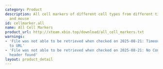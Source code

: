 ```yaml
---
category: Product
description: All cell markers of different cell types from different tissues in human
  and mouse
id: cellmarker.all
name: All Cell Markers
product_url: http://xteam.xbio.top/download/all_cell_markers.txt
warnings:
- 'File was not able to be retrieved when checked on 2025-08-21: Timeout connecting
  to URL'
- 'File was not able to be retrieved when checked on 2025-08-21: No Content-Length
  header found'
layout: product_detail
---
```

